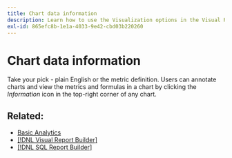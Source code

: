 ```yaml
---
title: Chart data information
description: Learn how to use the Visualization options in the Visual Report Builder.
exl-id: 865efc8b-1e1a-4033-9e42-cbd03b220260
---
```

# Chart data information

Take your pick - plain English or the metric definition. Users can annotate charts and view the metrics and formulas in a chart by clicking the _Information_ icon in the top-right corner of any chart.

## Related:

* [Basic Analytics](../../data-analyst/analysis/basic-analytics.md)
* [[!DNL Visual Report Builder]](../../data-user/reports/ess-rpt-build-visual.md)
* [[!DNL SQL Report Builder]](../../data-analyst/dev-reports/sql-rpt-bldr.md)
